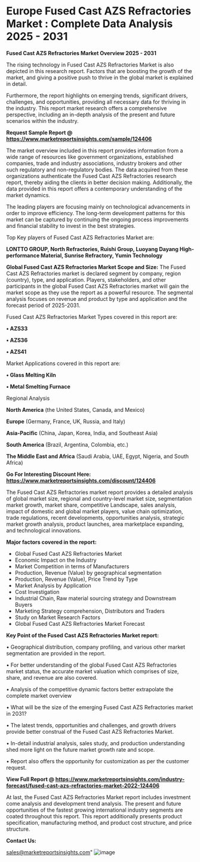 # Europe Fused Cast AZS Refractories Market : Complete Data Analysis 2025 - 2031

<Strong> Fused Cast AZS Refractories Market Overview 2025 - 2031</strong>

The rising technology in Fused Cast AZS Refractories Market is also depicted in this research report. Factors that are boosting the growth of the market, and giving a positive push to thrive in the global market is explained in detail.

Furthermore, the report highlights on emerging trends, significant drivers, challenges, and opportunities, providing all necessary data for thriving in the industry. This report market research offers a comprehensive perspective, including an in-depth analysis of the present and future scenarios within the industry.

<strong>Request Sample Report @ <a href=https://www.marketreportsinsights.com/sample/124406>https://www.marketreportsinsights.com/sample/124406</a></strong>

The market overview included in this report provides information from a wide range of resources like government organizations, established companies, trade and industry associations, industry brokers and other such regulatory and non-regulatory bodies. The data acquired from these organizations authenticate the Fused Cast AZS Refractories research report, thereby aiding the clients in better decision making. Additionally, the data provided in this report offers a contemporary understanding of the market dynamics.

The leading players are focusing mainly on technological advancements in order to improve efficiency. The long-term development patterns for this market can be captured by continuing the ongoing process improvements and financial stability to invest in the best strategies.

Top Key players of Fused Cast AZS Refractories Market are:

<strong>LONTTO GROUP, North Refractories, Ruishi Group, Luoyang Dayang High-performance Material, Sunrise Refractory, Yumin Technology</strong>

<strong><b>Global Fused Cast AZS Refractories Market Scope and Size:</b></strong>
The Fused Cast AZS Refractories market is declared segment by company, region (country), type, and application. Players, stakeholders, and other participants in the global Fused Cast AZS Refractories market will gain the market scope as they use the report as a powerful resource. The segmental analysis focuses on revenue and product by type and application and the forecast period of 2025-2031.

Fused Cast AZS Refractories Market Types covered in this report are:

<strong>• AZS33

• AZS36

• AZS41</strong>

Market Applications covered in this report are:

<strong>• Glass Melting Kiln

• Metal Smelting Furnace</strong> 

Regional Analysis

<strong>North America</strong> (the United States, Canada, and Mexico)

<strong>Europe</strong> (Germany, France, UK, Russia, and Italy)

<strong>Asia-Pacific</strong> (China, Japan, Korea, India, and Southeast Asia)

<strong>South America</strong> (Brazil, Argentina, Colombia, etc.)

<strong>The Middle East and Africa</strong> (Saudi Arabia, UAE, Egypt, Nigeria, and South Africa)

<strong>Go For Interesting Discount Here: <a href=https://www.marketreportsinsights.com/discount/124406>https://www.marketreportsinsights.com/discount/124406</a></strong>

The Fused Cast AZS Refractories market report provides a detailed analysis of global market size, regional and country-level market size, segmentation market growth, market share, competitive Landscape, sales analysis, impact of domestic and global market players, value chain optimization, trade regulations, recent developments, opportunities analysis, strategic market growth analysis, product launches, area marketplace expanding, and technological innovations.

<strong><b>Major factors covered in the report:</b></strong>
<ul>
  <li>Global Fused Cast AZS Refractories Market </li>
  <li>Economic Impact on the Industry</li>
  <li>Market Competition in terms of Manufacturers</li>
  <li>Production, Revenue (Value) by geographical segmentation</li>
  <li>Production, Revenue (Value), Price Trend by Type</li>
  <li>Market Analysis by Application</li>
  <li>Cost Investigation</li>
  <li>Industrial Chain, Raw material sourcing strategy and Downstream Buyers</li>
  <li>Marketing Strategy comprehension, Distributors and Traders</li>
  <li>Study on Market Research Factors</li>
  <li>Global Fused Cast AZS Refractories Market Forecast</li>
</ul>

<strong><b>Key Point of the Fused Cast AZS Refractories Market report:</b></strong>

• Geographical distribution, company profiling, and various other market segmentation are provided in the report.

• For better understanding of the global Fused Cast AZS Refractories market status, the accurate market valuation which comprises of size, share, and revenue are also covered.

• Analysis of the competitive dynamic factors better extrapolate the complete market overview

• What will be the size of the emerging Fused Cast AZS Refractories market in 2031?

• The latest trends, opportunities and challenges, and growth drivers provide better construal of the Fused Cast AZS Refractories Market.

• In-detail industrial analysis, sales study, and production understanding shed more light on the future market growth rate and scope.

• Report also offers the opportunity for customization as per the customer request.

<strong><b>View Full Report @ <a href=https://www.marketreportsinsights.com/industry-forecast/fused-cast-azs-refractories-market-2022-124406>https://www.marketreportsinsights.com/industry-forecast/fused-cast-azs-refractories-market-2022-124406</a></b></strong>


At last, the Fused Cast AZS Refractories Market report includes investment come analysis and development trend analysis. The present and future opportunities of the fastest growing international industry segments are coated throughout this report. This report additionally presents product specification, manufacturing method, and product cost structure, and price structure.

<strong>Contact Us:</strong>

sales@marketreportsinsights.com"
![image](https://github.com/user-attachments/assets/4d8fba84-54bf-417f-b417-120e8e6983b9)
